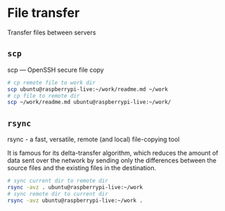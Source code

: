 # File transfer

Transfer files between servers

## `scp`

scp — OpenSSH secure file copy

```bash
# cp remote file to work dir
scp ubuntu@raspberrypi-live:~/work/readme.md ~/work
# cp file to remote dir
scp ~/work/readme.md ubuntu@raspberrypi-live:~/work/
```

## `rsync`

rsync - a fast, versatile, remote (and local) file-copying tool

It is famous for its delta-transfer algorithm, which reduces the amount of data sent over the network by sending only the differences between the source files and the existing files in the destination.

```bash
# sync current dir to remote dir
rsync -avz . ubuntu@raspberrypi-live:~/work 
# sync remote dir to current dir
rsync -avz ubuntu@raspberrypi-live:~/work .
```